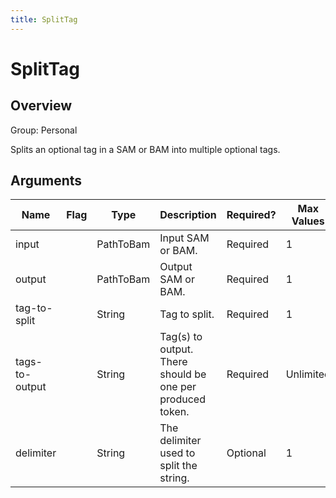 ```yaml
---
title: SplitTag
---
```


# SplitTag

## Overview
Group: Personal

Splits an optional tag in a SAM or BAM into multiple optional tags.

## Arguments

|Name|Flag|Type|Description|Required?|Max Values|Default Values|
|----|----|----|-----------|---------|----------|--------------|
|input||PathToBam|Input SAM or BAM.|Required|1||
|output||PathToBam|Output SAM or BAM.|Required|1||
|tag-to-split||String|Tag to split.|Required|1||
|tags-to-output||String|Tag(s) to output.  There should be one per produced token.|Required|Unlimited||
|delimiter||String|The delimiter used to split the string.|Optional|1|-|

